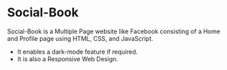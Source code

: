 # Social-Book
Social-Book is a Multiple Page website like Facebook consisting of a Home and Profile page using HTML, CSS, and JavaScript. <br/>
<ul>
  <li> It enables a dark-mode feature if required. </li>
  <li> It is also a Responsive Web Design. </li>
</ul>
